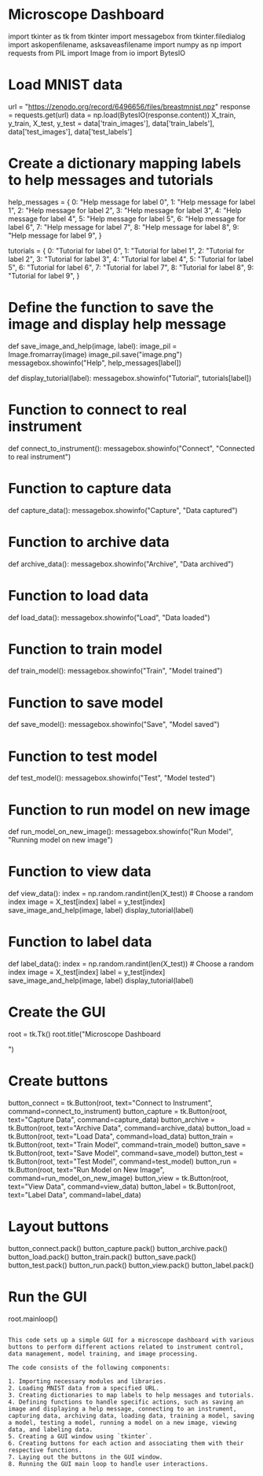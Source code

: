 # Microscope Dashboard

import tkinter as tk
from tkinter import messagebox
from tkinter.filedialog import askopenfilename, asksaveasfilename
import numpy as np
import requests
from PIL import Image
from io import BytesIO

# Load MNIST data
url = "https://zenodo.org/record/6496656/files/breastmnist.npz"
response = requests.get(url)
data = np.load(BytesIO(response.content))
X_train, y_train, X_test, y_test = data['train_images'], data['train_labels'], data['test_images'], data['test_labels']

# Create a dictionary mapping labels to help messages and tutorials
help_messages = {
    0: "Help message for label 0",
    1: "Help message for label 1",
    2: "Help message for label 2",
    3: "Help message for label 3",
    4: "Help message for label 4",
    5: "Help message for label 5",
    6: "Help message for label 6",
    7: "Help message for label 7",
    8: "Help message for label 8",
    9: "Help message for label 9",
}

tutorials = {
    0: "Tutorial for label 0",
    1: "Tutorial for label 1",
    2: "Tutorial for label 2",
    3: "Tutorial for label 3",
    4: "Tutorial for label 4",
    5: "Tutorial for label 5",
    6: "Tutorial for label 6",
    7: "Tutorial for label 7",
    8: "Tutorial for label 8",
    9: "Tutorial for label 9",
}

# Define the function to save the image and display help message
def save_image_and_help(image, label):
    image_pil = Image.fromarray(image)
    image_pil.save("image.png")
    messagebox.showinfo("Help", help_messages[label])

def display_tutorial(label):
    messagebox.showinfo("Tutorial", tutorials[label])

# Function to connect to real instrument
def connect_to_instrument():
    messagebox.showinfo("Connect", "Connected to real instrument")

# Function to capture data
def capture_data():
    messagebox.showinfo("Capture", "Data captured")

# Function to archive data
def archive_data():
    messagebox.showinfo("Archive", "Data archived")

# Function to load data
def load_data():
    messagebox.showinfo("Load", "Data loaded")

# Function to train model
def train_model():
    messagebox.showinfo("Train", "Model trained")

# Function to save model
def save_model():
    messagebox.showinfo("Save", "Model saved")

# Function to test model
def test_model():
    messagebox.showinfo("Test", "Model tested")

# Function to run model on new image
def run_model_on_new_image():
    messagebox.showinfo("Run Model", "Running model on new image")

# Function to view data
def view_data():
    index = np.random.randint(len(X_test))  # Choose a random index
    image = X_test[index]
    label = y_test[index]
    save_image_and_help(image, label)
    display_tutorial(label)

# Function to label data
def label_data():
    index = np.random.randint(len(X_test))  # Choose a random index
    image = X_test[index]
    label = y_test[index]
    save_image_and_help(image, label)
    display_tutorial(label)

# Create the GUI
root = tk.Tk()
root.title("Microscope Dashboard

")

# Create buttons
button_connect = tk.Button(root, text="Connect to Instrument", command=connect_to_instrument)
button_capture = tk.Button(root, text="Capture Data", command=capture_data)
button_archive = tk.Button(root, text="Archive Data", command=archive_data)
button_load = tk.Button(root, text="Load Data", command=load_data)
button_train = tk.Button(root, text="Train Model", command=train_model)
button_save = tk.Button(root, text="Save Model", command=save_model)
button_test = tk.Button(root, text="Test Model", command=test_model)
button_run = tk.Button(root, text="Run Model on New Image", command=run_model_on_new_image)
button_view = tk.Button(root, text="View Data", command=view_data)
button_label = tk.Button(root, text="Label Data", command=label_data)

# Layout buttons
button_connect.pack()
button_capture.pack()
button_archive.pack()
button_load.pack()
button_train.pack()
button_save.pack()
button_test.pack()
button_run.pack()
button_view.pack()
button_label.pack()

# Run the GUI
root.mainloop()
```

This code sets up a simple GUI for a microscope dashboard with various buttons to perform different actions related to instrument control, data management, model training, and image processing.

The code consists of the following components:

1. Importing necessary modules and libraries.
2. Loading MNIST data from a specified URL.
3. Creating dictionaries to map labels to help messages and tutorials.
4. Defining functions to handle specific actions, such as saving an image and displaying a help message, connecting to an instrument, capturing data, archiving data, loading data, training a model, saving a model, testing a model, running a model on a new image, viewing data, and labeling data.
5. Creating a GUI window using `tkinter`.
6. Creating buttons for each action and associating them with their respective functions.
7. Laying out the buttons in the GUI window.
8. Running the GUI main loop to handle user interactions.
